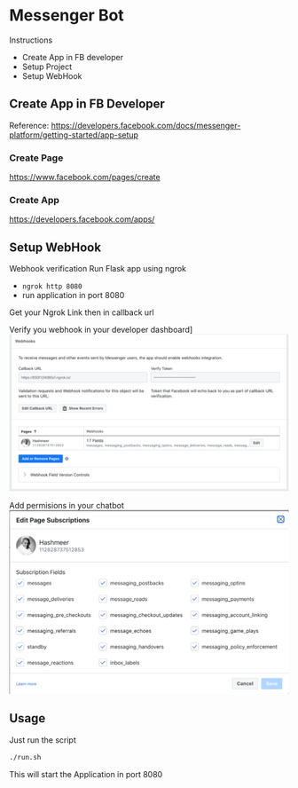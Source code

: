 # Messenger Bot

Instructions

- Create App in FB developer
- Setup Project
- Setup WebHook

## Create App in FB Developer

Reference:
https://developers.facebook.com/docs/messenger-platform/getting-started/app-setup

### Create Page

https://www.facebook.com/pages/create

### Create App

https://developers.facebook.com/apps/


## Setup WebHook

Webhook verification
Run Flask app using ngrok
- `ngrok http 8080`
- run application in port 8080

Get your Ngrok Link then in callback url

Verify you webhook in your developer dashboard]
![verify](./docs/fb_webhook_verify.png)

Add permisions in your chatbot
![permissions](./docs/fb_webhook_permissions.png)

## Usage

Just run the script

```bash
./run.sh
```

This will start the Application in port 8080